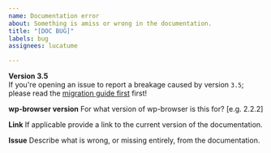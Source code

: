 ```yaml
---
name: Documentation error
about: Something is amiss or wrong in the documentation.
title: "[DOC BUG]"
labels: bug
assignees: lucatume

---
```

**Version 3.5**  
If you're opening an issue to report a breakage caused by version `3.5`; please read the [migration guide first](https://wpbrowser.wptestkit.dev/migration) first!

**wp-browser version**
For what version of wp-browser is this for? [e.g. 2.2.2]

**Link**
If applicable provide a link to the current version of the documentation.

**Issue**
Describe what is wrong, or missing entirely, from the documentation.

